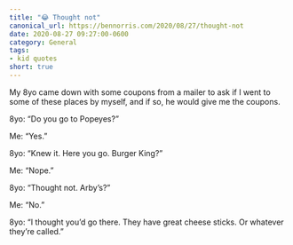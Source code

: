```yaml
---
title: "😂 Thought not"
canonical_url: https://bennorris.com/2020/08/27/thought-not
date: 2020-08-27 09:27:00-0600
category: General
tags:
- kid quotes
short: true
---
```


My 8yo came down with some coupons from a mailer to ask if I went to some of these places by myself, and if so, he would give me the coupons.

8yo: “Do you go to Popeyes?”

Me: “Yes.”

8yo: “Knew it. Here you go. Burger King?”

Me: “Nope.”

8yo: “Thought not. Arby’s?”

Me: “No.”

8yo: “I thought you’d go there. They have great cheese sticks. Or whatever they’re called.”
